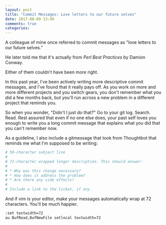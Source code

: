 ```yaml
---
layout: post
title: "Commit Messages: Love letters to our future selves"
date: 2017-08-09 13:49
comments: true
categories:
---
```


A colleague of mine once referred to commit messages as "love letters to our future selves."

He later told me that it's actually from _Perl Best Practices_ by Damion Conway.

Either of them couldn't have been more right.

In this past year, I've been actively writing more descriptive commit messages, and
I've found that it really pays off. As you work on more and more different projects and
you switch gears, you don't remember what you did a few months back, but you'll run across
a new problem in a different project that reminds you.

So when you wonder, "Didn't I just do that?" Go to your git log. Search. Read. Rest assured
that even if no one else does, your past self loves you enough to write you a long commit message
that explains what you did that you can't remember now.

As a guideline, I also include a gitmessage that took from Thoughtbot that reminds me what I'm
supposed to be writing:

``` bash ~/.gitmessage
# 50-character subject line
#
# 72-character wrapped longer description. This should answer:
#
# * Why was this change necessary?
# * How does it address the problem?
# * Are there any side effects?
#
# Include a link to the ticket, if any.
```

And if vim is your editor, make your messages automatically wrap at 72 characters. You'll be
much happier.

``` bash ~/.vimrc
:set textwidth=72
au BufRead,BufNewFile setlocal textwidth=72
```

